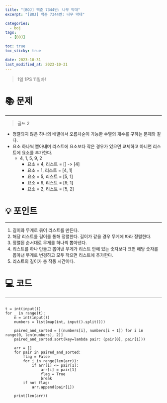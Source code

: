 ```yaml
---
title: "[BOJ] 백준 7344번: 나무 막대"
excerpt: "[BOJ] 백준 7344번: 나무 막대"

categories:
  - boj
tags:
  - [BOJ]

toc: true
toc_sticky: true

date: 2023-10-31
last_modified_at: 2023-10-31
---
```


> 1일 1PS 11일차!

# 📚 문제

---

> 골드 2

- 정렬되지 않은 하나의 배열에서 오름차순이 가능한 수열의 개수를 구하는 문제와 같다.
- 요소 하나씩 뽑아내며 리스트에 요소보다 작은 경우가 있으면 교체하고 아니면 리스트에 요소를 추가한다.
  - 4, 1, 5, 9, 2
    - 요소 = 4, 리스트 = [] -> [4]
    - 요소 = 1, 리스트 = [4, 1]
    - 요소 = 5, 리스트 = [5, 1]
    - 요소 = 9, 리스트 = [9, 1]
    - 요소 = 2, 리스트 = [5, 2]

# 💡 포인트

---

1. 길이와 무게로 묶어 리스트를 만든다.
2. 해당 리스트를 길이를 통해 정렬한다. 길이가 같을 경우 무게에 따라 정렬한다.
3. 정렬된 순서대로 무게를 하나씩 뽑아낸다.
4. 리스트를 하나 만들고 뽑아낸 무게가 리스트 안에 있는 숫자보다 크면 해당 숫자를 뽑아낸 무게로 변경하고 모두 작으면 리스트에 추가한다.
5. 리스트의 길이가 총 작동 시간이다.

# 💻 코드

---

```

t = int(input())
for _ in range(t):
    n = int(input())
    numbers = list(map(int, input().split()))

    paired_and_sorted = [(numbers[i], numbers[i + 1]) for i in range(0, len(numbers), 2)]
    paired_and_sorted.sort(key=lambda pair: (pair[0], pair[1]))

    arr = []
    for pair in paired_and_sorted:
        flag = False
        for i in range(len(arr)):
            if arr[i] <= pair[1]:
                arr[i] = pair[1]
                flag = True
                break
        if not flag:
            arr.append(pair[1])

    print(len(arr))

```

